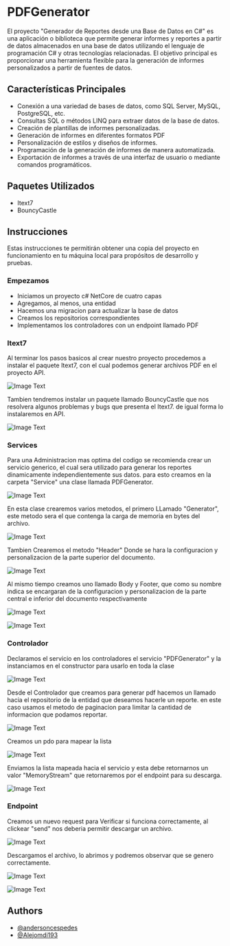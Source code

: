 # PDFGenerator
El proyecto "Generador de Reportes desde una Base de Datos en C#" es una aplicación o biblioteca que permite generar informes y reportes a partir de datos almacenados en una base de datos utilizando el lenguaje de programación C# y otras tecnologías relacionadas. El objetivo principal es proporcionar una herramienta flexible para la generación de informes personalizados a partir de fuentes de datos.
## Características Principales
- Conexión a una variedad de bases de datos, como SQL Server, MySQL, PostgreSQL, etc.
- Consultas SQL o métodos LINQ para extraer datos de la base de datos.
- Creación de plantillas de informes personalizadas.
- Generación de informes en diferentes formatos PDF
- Personalización de estilos y diseños de informes.
- Programación de la generación de informes de manera automatizada.
- Exportación de informes a través de una interfaz de usuario o mediante comandos programáticos.
## Paquetes Utilizados
- Itext7
- BouncyCastle
## Instrucciones
Estas instrucciones te permitirán obtener una copia del proyecto en funcionamiento en tu máquina local para propósitos de desarrollo y pruebas.
### Empezamos
- Iniciamos un proyecto c# NetCore de cuatro capas
- Agregamos, al menos, una entidad 
- Hacemos una migracion para actualizar la base de datos
- Creamos los repositorios correspondientes
- Implementamos los controladores con un endpoint llamado PDF
### Itext7
Al terminar los pasos basicos al crear nuestro proyecto procedemos a instalar el paquete Itext7, con el cual podemos generar archivos PDF en el proyecto API.

![Image Text](https://github.com/andersoncespedes/PDFGenerator/blob/main/Assets/Itext7.PNG)

Tambien tendremos instalar un paquete llamado BouncyCastle que nos resolvera algunos problemas y bugs que presenta el Itext7. de igual forma lo instalaremos en API.

![Image Text](https://github.com/andersoncespedes/PDFGenerator/blob/main/Assets/BouncyCastle.PNG)

### Services

Para una Administracion mas optima del codigo se recomienda crear un servicio generico, el cual sera utilizado para generar los reportes dinamicamente independientemente sus datos. para esto creamos en la carpeta "Service" una clase llamada PDFGenerator.

![Image Text](https://github.com/andersoncespedes/PDFGenerator/blob/main/Assets/Servicio.PNG)

En esta clase crearemos varios metodos, el primero LLamado "Generator", este metodo sera el que contenga la carga de memoria en bytes del archivo.

![Image Text](https://github.com/andersoncespedes/PDFGenerator/blob/main/Assets/Generador.PNG)

Tambien Crearemos el metodo "Header" Donde se hara la configuracion y personalizacion de la parte superior del documento.

![Image Text](https://github.com/andersoncespedes/PDFGenerator/blob/main/Assets/Header.PNG)

Al mismo tiempo creamos uno llamado Body y Footer, que como su nombre indica se encargaran de la configuracion y personalizacion de la parte central e inferior del documento respectivamente

![Image Text](https://github.com/andersoncespedes/PDFGenerator/blob/main/Assets/Body1.PNG)

![Image Text](https://github.com/andersoncespedes/PDFGenerator/blob/main/Assets/Body2.PNG)

### Controlador

Declaramos el servicio en los controladores el servicio "PDFGenerator" y la instanciamos en el constructor para usarlo en toda la clase

![Image Text](https://github.com/andersoncespedes/PDFGenerator/blob/main/Assets/Controllers1.PNG)

Desde el Controlador que creamos para generar pdf hacemos un llamado hacia el repositorio de la entidad que deseamos hacerle un reporte. en este caso usamos el metodo de paginacion para limitar la cantidad de informacion que podamos reportar.

![Image Text](https://github.com/andersoncespedes/PDFGenerator/blob/main/Assets/Controllers2.png)

Creamos un pdo para mapear la lista

![Image Text](https://github.com/andersoncespedes/PDFGenerator/blob/main/Assets/Dto.PNG)

Enviamos la lista mapeada hacia el servicio y esta debe retornarnos un valor "MemoryStream" que retornaremos por el endpoint para su descarga.

![Image Text](https://github.com/andersoncespedes/PDFGenerator/blob/main/Assets/Controllers3.png)

### Endpoint
 
Creamos un nuevo request para Verificar si funciona correctamente, al clickear "send" nos deberia permitir descargar un archivo.

![Image Text](https://github.com/andersoncespedes/PDFGenerator/blob/main/Assets/response.PNG)

Descargamos el archivo, lo abrimos y podremos observar que se genero correctamente.

![Image Text](https://github.com/andersoncespedes/PDFGenerator/blob/main/Assets/res.PNG)

![Image Text](https://github.com/andersoncespedes/PDFGenerator/blob/main/Assets/pdf.PNG)

## Authors

- [@andersoncespedes](https://www.github.com/andersoncespedes)
- [@Alejomdi193](https://github.com/Alejomdi193)


